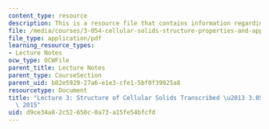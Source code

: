 ```yaml
---
content_type: resource
description: This is a resource file that contains information regarding lecture 3.
file: /media/courses/3-054-cellular-solids-structure-properties-and-applications-spring-2015/d9ce34a82c52650c0a73a15fe54bfcfd_MIT3_054S15_L3_Struct_trans.pdf
file_type: application/pdf
learning_resource_types:
- Lecture Notes
ocw_type: OCWFile
parent_title: Lecture Notes
parent_type: CourseSection
parent_uid: b82e5929-27a6-e1e3-cfe1-5bf0f39925a8
resourcetype: Document
title: "Lecture 3: Structure of Cellular Solids Transcribed \u2013 3.054 / 3.36 Spring\
  \ 2015"
uid: d9ce34a8-2c52-650c-0a73-a15fe54bfcfd
---
```

